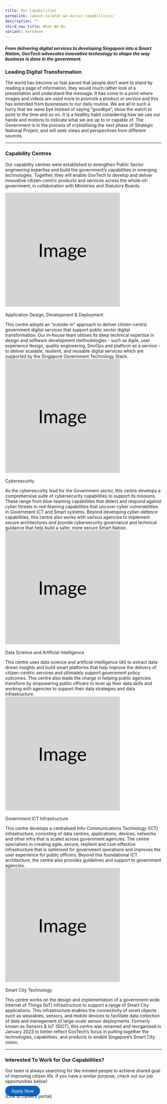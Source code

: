 ```yaml
---
title: Our Capabilities
permalink: /about-us/what-we-do/our-capabilities/
description: ""
third_nav_title: What We Do
variant: markdown
---
```

##### From delivering digital services to developing Singapore into a Smart Nation, GovTech advocates innovative technology to shape the way business is done in the government.
   

### Leading Digital Transformation

The world has become so fast paced that people don’t want to stand by reading a page of information, they would much rather look at a presentation and understand the message. It has come to a point where images and videos are used more to promote a product or service and this has extended from businesses to our daily routine. We are all in such a hurry that we wave bye instead of saying “goodbye”, show the watch to point to the time and so on. It is a healthy habit considering how we use our hands and motions to indicate what we are up to or capable of. The Government is in the process of crystallising the next phase of Strategic National Project, and will seek views and perspectives from different sources.

---

### Capability Centres

Our capability centres were established to strengthen Public Sector engineering expertise and build the government’s capabilities in emerging technologies. Together, they will enable GovTech to develop and deliver innovative citizen-centric products and services across the whole-of-government, in collaboration with Ministries and Statutory Boards.


<div class="row"> <div class="col is-4"> <img alt="Application Design, Development &amp; Deployment" src="/images/Placeholders/Screenshot_2023_11_10_at_12_20_50_PM.png"> </div> <div class="col is-8"> <p class="title is-4">Application Design, Development &amp; Deployment</p> This centre adopts an “outside-in” approach to deliver citizen-centric government digital services that support public sector digital transformation. Our in-house team utilises its deep technical expertise in design and software development methodologies - such as Agile, user experience design, quality engineering, DevOps and platform as a service - to deliver scalable, resilient, and reusable digital services which are supported by the Singapore Government Technology Stack. </div> </div> 

<div class="row"> <div class="col is-4"> <img alt="Cybersecurity" src="/images/Placeholders/Screenshot_2023_11_10_at_12_20_50_PM.png"> </div> <div class="col is-8"> <p class="title is-4">Cybersecurity</p> As the cybersecurity lead for the Government sector, this centre develops a comprehensive suite of cybersecurity capabilities to support its missions. These range from blue-teaming capabilities that detect and respond against cyber threats to red-teaming capabilities that uncover cyber vulnerabilities in Government ICT and Smart systems. Beyond developing cyber-defence capabilities, this centre also works with various agencies to implement secure architectures and provide cybersecurity governance and technical guidance that help build a safer, more secure Smart Nation. </div> </div> 

<div class="row"> <div class="col is-4"> <img alt="Data Science and Artificial Intelligence" src="/images/Placeholders/Screenshot_2023_11_10_at_12_20_50_PM.png"> </div> <div class="col is-8"> <p class="title is-4">Data Science and Artificial Intelligence</p> This centre uses data science and artificial intelligence (AI) to extract data-driven insights and build smart platforms that help improve the delivery of citizen-centric services and ultimately support government policy outcomes. This centre also leads the charge in helping public agencies transform by empowering public officers to level up their data skills and working with agencies to support their data strategies and data infrastructure. </div> </div> 

<div class="row"> <div class="col is-4"> <img alt="Government ICT Infrastructure" src="/images/Placeholders/Screenshot_2023_11_10_at_12_20_50_PM.png"> </div> <div class="col is-8"> <p class="title is-4">Government ICT Infrastructure</p> This centre develops a centralised Info-Communications Technology (ICT) infrastructure, consisting of data centres, applications, devices, networks and other infra that is scaled across government agencies. The centre specialises in creating agile, secure, resilient and cost-effective infrastructure that is optimised for government operations and improves the user experience for public officers. Beyond this foundational ICT architecture, the centre also provides guidelines and support to government agencies. </div> </div> 

<div class="row"> <div class="col is-4"> <img alt="Smart City Technology" src="/images/Placeholders/Screenshot_2023_11_10_at_12_20_50_PM.png"> </div> <div class="col is-8"> <p class="title is-4">Smart City Technology</p> This centre works on the design and implementation of a government-wide Internet of Things (IoT) infrastructure to support a range of Smart City applications. This infrastructure enables the connectivity of smart objects such as wearables, sensors, and mobile devices to facilitate data collection of data and management of large-scale sensor deployments. Formerly known as Sensors &amp; IoT (SIOT), this centre was renamed and reorganised in January 2023 to better reflect GovTech’s focus in putting together the technologies, capabilities, and products to enable Singapore’s Smart City vision. </div> </div> 


---

### Interested To Work for Our Capabilities?

Our team is always searching for like minded people to achieve shared goal of improving citizen life. If you have a similar purpose, check out our job opportunities below! 


<a href="https://go.gov.sg/govtechcareers" target="\_blank" style="background-color: #0A66C2; color: white; text-decoration: none; border-radius: 100px; padding-left: 20px; padding-right: 20px; padding-top:8px; padding-bottom:8px">Apply Now</a>
<br>  (Link to careers portal)